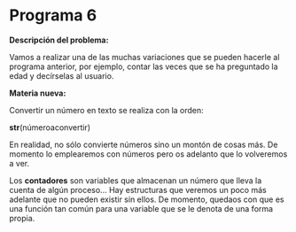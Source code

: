 
# Programa 6

**Descripción del problema:**

Vamos a realizar una de las muchas variaciones que se pueden hacerle al programa anterior, por ejemplo, contar las veces que se ha preguntado la edad y decírselas al usuario.

**Materia nueva:**

Convertir un número en texto se realiza con la orden:

**str**(númeroaconvertir)

En realidad, no sólo convierte números sino un montón de cosas más. De momento lo emplearemos con números pero os adelanto que lo volveremos a ver.

Los **contadores** son variables que almacenan un número que lleva la cuenta de algún proceso... Hay estructuras que veremos un poco más adelante que no pueden existir sin ellos. De momento, quedaos con que es una función tan común para una variable que se le denota de una forma propia. 

